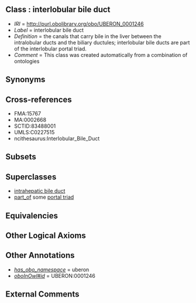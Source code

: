 
## Class : interlobular bile duct

 * *IRI* = http://purl.obolibrary.org/obo/UBERON_0001246
 * *Label* = interlobular bile duct
 * *Definition* = the canals that carry bile in the liver between the intralobular ducts and the biliary ductules; interlobular bile ducts are part of the interlobular portal triad.
 * *Comment* = This class was created automatically from a combination of ontologies

## Synonyms


## Cross-references

 * FMA:15767
 * MA:0002668
 * SCTID:83488001
 * UMLS:C0227515
 * ncithesaurus:Interlobular_Bile_Duct

## Subsets


## Superclasses

 * [intrahepatic bile duct](../../UBERON/04/UBERON_0003704.md)
 * [part_of](../../BFO/50/BFO_0000050.md) some [portal triad](../../UBERON/79/UBERON_0001279.md)

## Equivalencies


## Other Logical Axioms


## Other Annotations

 * *[has_obo_namespace](../../ce/oboInOwl#hasOBONamespace.md)* = uberon
 * *[oboInOwl#id](../../id/oboInOwl#id.md)* = UBERON:0001246

## External Comments

